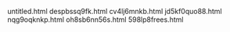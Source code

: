 untitled.html
despbssq9fk.html
cv4lj6mnkb.html
jd5kf0quo88.html
nqg9oqknkp.html
oh8sb6nn56s.html
598lp8frees.html